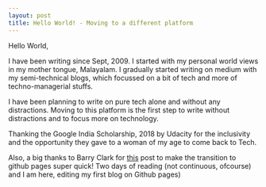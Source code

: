 ```yaml
---
layout: post
title: Hello World! - Moving to a different platform
---
```


Hello World, 

I have been writing since Sept, 2009. I started with my personal world views in my mother tongue, Malayalam. I gradually started writing on medium with my semi-technical blogs, which focussed on a bit of tech and more of techno-managerial stuffs. 

I have been planning to write on pure tech alone and without any distractions. Moving to this platform is the first step to write without distractions and to focus more on technology. 

Thanking the Google India Scholarship, 2018 by Udacity for the inclusivity and the opportunity they gave to a woman of my age to come back to Tech. 

Also, a big thanks to Barry Clark for [this](https://www.smashingmagazine.com/2014/08/build-blog-jekyll-github-pages/ "Barry Clark' post") post to make the transition to github pages super quick! Two days of reading (not continuous, ofcourse) and I am here, editing my first blog on Github pages)

